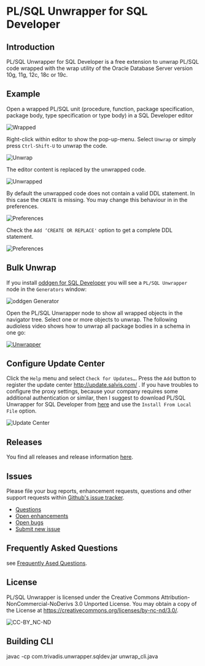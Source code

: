 # PL/SQL Unwrapper for SQL Developer

## Introduction

PL/SQL Unwrapper for SQL Developer is a free extension to unwrap PL/SQL code wrapped with the wrap utility of the Oracle Database Server version 10g, 11g, 12c, 18c or 19c.

## Example

Open a wrapped PL/SQL unit (procedure, function, package specification, package body, type specification or type body) in a SQL Developer editor

![Wrapped](images/unwrapper-1.png)

Right-click within editor to show the pop-up-menu. Select `Unwrap` or simply press `Ctrl-Shift-U` to unwrap the code.

![Unwrap](images/unwrapper-2.png)

The editor content is replaced by the unwrapped code.

![Unwrapped](images/unwrapper-3.png)

By default the unwrapped code does not contain a valid DDL statement. In this case the `CREATE` is missing. You may change this behaviour in in the preferences.

![Preferences](images/unwrapper-4.png)

Check the `Add ‘CREATE OR REPLACE'` option to get a complete DDL statement.

![Preferences](images/unwrapper-5.png)

## Bulk Unwrap

If you install [oddgen for SQL Developer](https://www.oddgen.org/) you will see a `PL/SQL Unwrapper` node in the `Generators` window:

![oddgen Generator](images/generators.png)

Open the PL/SQL Unwrapper node to show all wrapped objects in the navigator tree. Select one or more objects to unwrap. The following audioless video shows how to unwrap all package bodies in a schema in one go:

[![Unwrapper](images/unwrapper.png)](https://trivadis.github.io/plsql-unwrapper-sqldev/unwrapper.mp4)

## Configure Update Center

Click the `Help` menu and select `Check for Updates…`. Press the `Add` button to register the update center http://update.salvis.com/ . If you have troubles to configure the proxy settings, because your company requires some additional authentication or similar, then I suggest to download PL/SQL Unwrapper for SQL Developer from [here](https://github.com/Trivadis/plsql-unwrapper-sqldev/releases) and use the `Install From Local File` option.

![Update Center](images/salvis-update-center.png)

## Releases

You find all releases and release information [here](https://github.com/Trivadis/plsql-unwrapper-sqldev/releases).

## Issues
Please file your bug reports, enhancement requests, questions and other support requests within [Github's issue tracker](https://help.github.com/articles/about-issues/).

* [Questions](https://github.com/trivadis/plsql-unwrapper-sqldev/issues?q=is%3Aissue+label%3Aquestion)
* [Open enhancements](https://github.com/trivadis/plsql-unwrapper-sqldev/issues?q=is%3Aopen+is%3Aissue+label%3Aenhancement)
* [Open bugs](https://github.com/trivadis/plsql-unwrapper-sqldev/issues?q=is%3Aopen+is%3Aissue+label%3Abug)
* [Submit new issue](https://github.com/trivadis/plsql-unwrapper-sqldev/issues/new)

## Frequently Asked Questions

see [Frequently Ased Questions](FAQ.md).

## License

PL/SQL Unwrapper is licensed under the Creative Commons Attribution-NonCommercial-NoDerivs 3.0 Unported License. You may obtain a copy of the License at https://creativecommons.org/licenses/by-nc-nd/3.0/.

![CC-BY_NC-ND](images/CC-BY-NC-ND.png)


## Building CLI

javac -cp com.trivadis.unwrapper.sqldev.jar unwrap_cli.java 

## 
